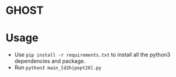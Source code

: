 # GHOST

# Usage

- Use `pip install -r requirements.txt` to install all the python3 dependencies and package. 
- Run `python3 main_[d2h|popt20].py`